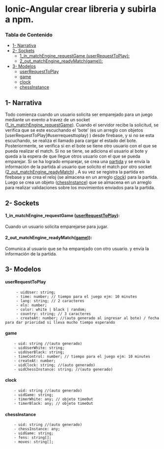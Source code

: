 # Ionic-Angular crear libreria y subirla a npm.<!-- omit in toc -->

### Tabla de Contenido<!-- omit in toc -->

- [1- Narrativa](#1--narrativa)
- [2- Sockets](#2--sockets)
    - [1_in_matchEngine_requestGame (userRequestToPlay):](#1_in_matchengine_requestgame-userrequesttoplay)
    - [2_out_matchEngine_readyMatch(game)):](#2_out_matchengine_readymatchgame)
- [3- Modelos](#3--modelos)
    - [userRequestToPlay](#userrequesttoplay)
    - [game](#game)
    - [clock](#clock)
    - [chessInstance](#chessinstance)



## 1- Narrativa

Todo comienza cuando un usuario solicita ser emparejado para un juego mediante un evento a travez de un socket ([1_in_matchEngine_requestGame](#1_in_matchengine_requestgame-userrequesttoplay)). 
Cuando el servidor recibe la solicitud, se verifica que se este escuchando el 'bote' (es un arreglo con objetos [userRequestToPlay]#userrequesttoplay) ) desde firebase, y si no se esta escuchando, se realiza el llamado para cargar el estado del bote. Posteriormente,
se verifica si en el bote se tiene otro usuario con el que se pueda realizar el match. Si no se tiene, se adiciona el usuario al bote y queda a la espera de que llegue otros usuario con el que se pueda emparejar. Si se ha logrado emparejar, se crea una [partida](#game) y se envía la información de la partida al usuario que solicito el match por otro socket ([2_out_matchEngine_readyMatch](#2_out_matchengine_readymatchgame)) , A su vez se registra la partida en firebase y se crea el reloj (se almacena en un arreglo [clock](#clock)) para la partida.
Luego se crea un objeto ([chessInstance](#chessinstance)) que se almacena en un arreglo para realizar validaciones sobre los movimientos enviados para la partida.

## 2- Sockets
#### 1_in_matchEngine_requestGame ([userRequestToPlay](#userrequesttoplay)): 
Cuando un usuario solicita emparejarse para jugar.

#### 2_out_matchEngine_readyMatch([game](#game))):
Comunica al usuario que se ha emparejado con otro usuario. y envía la información de la partida.

## 3- Modelos

#### userRequestToPlay
```
     - uidUser: string;
     - time: number; // tiempo para el juego ejm: 10 minutes
     - lang: string; // 2 caracteres
     - elo: number;
     - color: white | black | random;
     - country: string; // 3 caracteres
     - createAt: number; //(auto generado al ingresar al bote) / fecha para dar prioridad si lleva mucho tiempo esperando
```

#### game 
```
    - uid: string //(auto generado)
    - uidUserWhite: string;
    - uidUserBlack: string;
    - timeControl: number; // tiempo para el juego ejm: 10 minutes
    - createAt: number;
    - uidClock: string; //(auto generado)
    - uidChessInstance: string; //(auto generado)
```

#### clock
```
    - uid: string //(auto generado)
    - uidGame: string;
    - timerWhite: any; // objeto timeOut
    - timerBlack: any; // objeto timeOut
```

#### chessInstance
```
    - uid: string //(auto generado)
    - chessInstance: any;
    - uidGame: string;
    - fens: string[];
    - moves: string[];
```